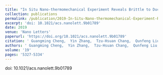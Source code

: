 ```yaml
---
title: "In Situ Nano-thermomechanical Experiment Reveals Brittle to Ductile Transition in Silicon Nanowires"
collection: publications
permalink: /publication/2019-In-Situ-Nano-thermomechanical-Experiment-Reveals-Brittle-to-Ductile-Transition-in-Silicon-Nanowires
excerpt: 'doi: 10.1021/acs.nanolett.9b01789'
date: 2019
venue: 'Nano Letters'
paperurl: 'https://doi.org/10.1021/acs.nanolett.9b01789'
citation: ' Guangming Cheng,  Yin Zhang,  Tzu-Hsuan Chang,  Qunfeng Liu,  Lin Chen,  Wei Lu,  Ting Zhu,  Yong Zhu, &quot;In Situ Nano-thermomechanical Experiment Reveals Brittle to Ductile Transition in Silicon Nanowires.&quot; Nano Letters, 19, 5327-5334, 2019.'
authors: ' Guangming Cheng,  Yin Zhang,  Tzu-Hsuan Chang,  Qunfeng Liu,  Lin Chen,  Wei Lu,  Ting Zhu,  Yong Zhu, '
volume: '19'
pages: '5327-5334'
---
```

doi: 10.1021/acs.nanolett.9b01789
